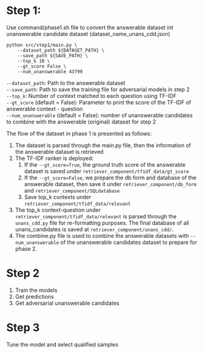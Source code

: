 # Step 1:

Use command/phase1.sh file to convert the answerable dataset int unanswerable candidate dataset (dataset_name_unans_cdd.json)

```
python src/step1/main.py \
    --dataset_path ${DATASET_PATH} \
    --save_path ${SAVE_PATH} \
    --top_k 10 \
    --gt_score False \
    --num_unanswerable 43799
```


`--dataset_path`: Path to the answerable dataset <br>
`--save_path`: Path to save the training file for adversarial models in step 2 <br>
`--top_k`: Number of context matched to each question using TF-IDF <br>
`--gt_score` (default = False): Parameter to print the score of the TF-IDF of answerable context - question <br>
`--num_unanswerable` (default = False): number of unanswerable candidates to combine with the answerable (original) dataset for step 2 <br>

The flow of the dataset in phase 1 is presented as follows: <br>
1. The dataset is parsed through the main.py file, then the information of the answerable dataset is retrieved <br>
2. The TF-IDF ranker is deployed:
    1. If the `--gt_score=True`, the ground truth score of the answerable dataset is saved under `retriever_component/tfidf_data/gt_score`
    2. If the `--gt_score=False`, we prepare the db form and database of the answerable dataset, then save it under `retriever_component/db_form` and `retriever_component/SQLdatabase` <br>
    3. Save top_k contexts under `retriever_component/tfidf_data/relevant`
3. The top_k context-question under `retriever_component/tfidf_data/relevant` is parsed through the `unans_cdd.py` file for re-formatting purposes. The final database of all unans_candidates is saved at `retriever_component/unans_cdd/`.
4. The combine.py file is used to combine the answerable datasets with `--num_unanswerable` of the unanswerable candidates dataset to prepare for phase 2.
# Step 2
1. Train the models
2. Get predictions
3. Get adversarial unanswerable candidates
# Step 3
Tune the model and select qualified samples